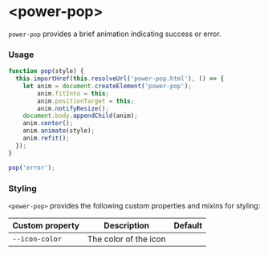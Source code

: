 # \<power-pop\>

`power-pop` provides a brief animation indicating success or error.

### Usage

```js
function pop(style) {
  this.importHref(this.resolveUrl('power-pop.html'), () => {
    let anim = document.createElement('power-pop');
        anim.fitInto = this;
        anim.positionTarget = this;
        anim.notifyResize();
    document.body.appendChild(anim);
    anim.center();
    anim.animate(style);
    anim.refit();
  });
}

pop('error');
```
### Styling
`<power-pop>` provides the following custom properties and mixins for styling:

Custom property | Description | Default
----------------|-------------|----------
`--icon-color` | The color of the icon |

